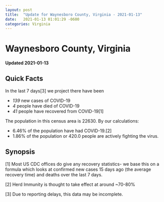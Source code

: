 ```yaml
---
layout: post
title:  "Update for Waynesboro County, Virginia - 2021-01-13"
date:   2021-01-13 01:01:29 -0600
categories: Virginia
---
```


# Waynesboro County, Virginia
#### Updated 2021-01-13

## Quick Facts

In the last 7 days[3] we project there have been
- *139* new cases of COVID-19
- *4* people have died of COVID-19
- *41* people have recovered from COVID-19[1]

The population in this census area is 22630. By our calculations:
- 6.46% of the population have had COVID-19.[2]
- 1.86% of the population or 420.0 people are actively fighting the virus.

## Synopsis




[1] Most US CDC offices do give any recovery statistics- we base this on a formula which looks at confirmed new cases
15 days ago (the average recovery time) and deaths over the last 7 days.

[2] Herd Immunity is thought to take effect at around ~70-80%

[3] Due to reporting delays, this data may be incomplete.
 
    